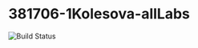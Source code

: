 # 381706-1Kolesova-allLabs

![Build Status](https://travis-ci.org/381706-1KolesovaChristina/381706-1Kolesova-allLabs.svg?branch=newBranch)
